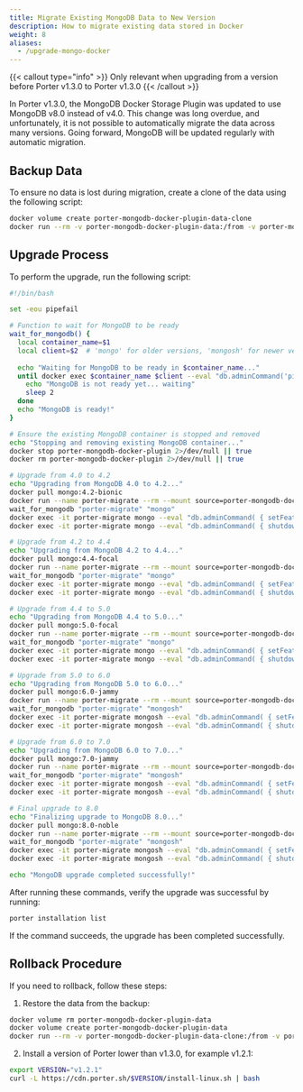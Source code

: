 ```yaml
---
title: Migrate Existing MongoDB Data to New Version
description: How to migrate existing data stored in Docker
weight: 8
aliases:
  - /upgrade-mongo-docker
---
```


{{< callout type="info" >}}
  Only relevant when upgrading from a version before Porter v1.3.0 to Porter v1.3.0
{{< /callout >}}

In Porter v1.3.0, the MongoDB Docker Storage Plugin was updated to use MongoDB v8.0 instead of v4.0. This change was long overdue, and unfortunately, it is not possible to automatically migrate the data across many versions. Going forward, MongoDB will be updated regularly with automatic migration.

## Backup Data

To ensure no data is lost during migration, create a clone of the data using the following script:

```bash
docker volume create porter-mongodb-docker-plugin-data-clone
docker run --rm -v porter-mongodb-docker-plugin-data:/from -v porter-mongodb-docker-plugin-data-clone:/to alpine ash -c "cd /from && cp -av . /to"
```

## Upgrade Process

To perform the upgrade, run the following script:

```bash
#!/bin/bash

set -eou pipefail

# Function to wait for MongoDB to be ready
wait_for_mongodb() {
  local container_name=$1
  local client=$2  # 'mongo' for older versions, 'mongosh' for newer versions
  
  echo "Waiting for MongoDB to be ready in $container_name..."
  until docker exec $container_name $client --eval "db.adminCommand('ping')" > /dev/null 2>&1; do
    echo "MongoDB is not ready yet... waiting"
    sleep 2
  done
  echo "MongoDB is ready!"
}

# Ensure the existing MongoDB container is stopped and removed
echo "Stopping and removing existing MongoDB container..."
docker stop porter-mongodb-docker-plugin 2>/dev/null || true
docker rm porter-mongodb-docker-plugin 2>/dev/null || true

# Upgrade from 4.0 to 4.2
echo "Upgrading from MongoDB 4.0 to 4.2..."
docker pull mongo:4.2-bionic
docker run --name porter-migrate --rm --mount source=porter-mongodb-docker-plugin-data,destination=/data/db -d mongo:4.2-bionic
wait_for_mongodb "porter-migrate" "mongo"
docker exec -it porter-migrate mongo --eval "db.adminCommand( { setFeatureCompatibilityVersion: '4.2' } )"
docker exec -it porter-migrate mongo --eval "db.adminCommand( { shutdown: 1 } )"

# Upgrade from 4.2 to 4.4
echo "Upgrading from MongoDB 4.2 to 4.4..."
docker pull mongo:4.4-focal
docker run --name porter-migrate --rm --mount source=porter-mongodb-docker-plugin-data,destination=/data/db -d mongo:4.4-focal
wait_for_mongodb "porter-migrate" "mongo"
docker exec -it porter-migrate mongo --eval "db.adminCommand( { setFeatureCompatibilityVersion: '4.4' } )"
docker exec -it porter-migrate mongo --eval "db.adminCommand( { shutdown: 1 } )"

# Upgrade from 4.4 to 5.0
echo "Upgrading from MongoDB 4.4 to 5.0..."
docker pull mongo:5.0-focal
docker run --name porter-migrate --rm --mount source=porter-mongodb-docker-plugin-data,destination=/data/db -d mongo:5.0-focal
wait_for_mongodb "porter-migrate" "mongo"
docker exec -it porter-migrate mongo --eval "db.adminCommand( { setFeatureCompatibilityVersion: '5.0' } )"
docker exec -it porter-migrate mongo --eval "db.adminCommand( { shutdown: 1 } )"

# Upgrade from 5.0 to 6.0
echo "Upgrading from MongoDB 5.0 to 6.0..."
docker pull mongo:6.0-jammy
docker run --name porter-migrate --rm --mount source=porter-mongodb-docker-plugin-data,destination=/data/db -d mongo:6.0-jammy
wait_for_mongodb "porter-migrate" "mongosh"
docker exec -it porter-migrate mongosh --eval "db.adminCommand( { setFeatureCompatibilityVersion: '6.0' } )"
docker exec -it porter-migrate mongosh --eval "db.adminCommand( { shutdown: 1 } )"

# Upgrade from 6.0 to 7.0
echo "Upgrading from MongoDB 6.0 to 7.0..."
docker pull mongo:7.0-jammy
docker run --name porter-migrate --rm --mount source=porter-mongodb-docker-plugin-data,destination=/data/db -d mongo:7.0-jammy
wait_for_mongodb "porter-migrate" "mongosh"
docker exec -it porter-migrate mongosh --eval "db.adminCommand( { setFeatureCompatibilityVersion: '7.0', confirm: true } )"
docker exec -it porter-migrate mongosh --eval "db.adminCommand( { shutdown: 1 } )"

# Final upgrade to 8.0
echo "Finalizing upgrade to MongoDB 8.0..."
docker pull mongo:8.0-noble
docker run --name porter-migrate --rm --mount source=porter-mongodb-docker-plugin-data,destination=/data/db -d mongo:8.0-noble
wait_for_mongodb "porter-migrate" "mongosh"
docker exec -it porter-migrate mongosh --eval "db.adminCommand( { setFeatureCompatibilityVersion: '8.0', confirm: true } )"
docker exec -it porter-migrate mongosh --eval "db.adminCommand( { shutdown: 1 } )"

echo "MongoDB upgrade completed successfully!"
```

After running these commands, verify the upgrade was successful by running:

```bash
porter installation list
```

If the command succeeds, the upgrade has been completed successfully.

## Rollback Procedure

If you need to rollback, follow these steps:

1. Restore the data from the backup:
```bash
docker volume rm porter-mongodb-docker-plugin-data
docker volume create porter-mongodb-docker-plugin-data
docker run --rm -v porter-mongodb-docker-plugin-data-clone:/from -v porter-mongodb-docker-plugin-data:/to alpine ash -c "cd /from && cp -av . /to"
```

2. Install a version of Porter lower than v1.3.0, for example v1.2.1:
```bash
export VERSION="v1.2.1"
curl -L https://cdn.porter.sh/$VERSION/install-linux.sh | bash
```
